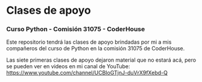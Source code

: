 # Clases de apoyo
### Curso Python - Comisión 31075 - CoderHouse

Este repositorio tendrá las clases de apoyo brindadas por mi a mis compañeros del curso de Python en la comisión 31075 de CoderHouse.

Las siete primeras clases de apoyo dejaron material que no estará acá, pero se pueden ver en videos en mi canal de YouTube: https://www.youtube.com/channel/UCBIoGTjnJ-duVrX9fXebd-Q